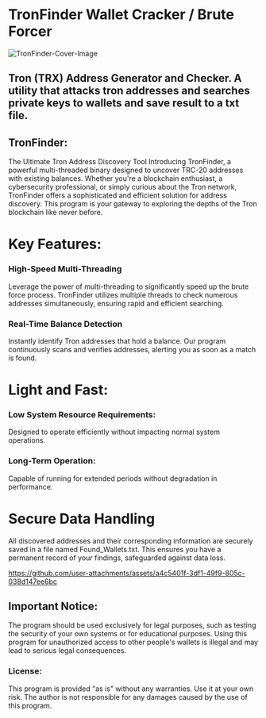 # TronFinder Wallet Cracker / Brute Forcer
![TronFinder-Cover-Image](https://github.com/user-attachments/assets/62ca2fae-919c-4aec-ada7-f5b4af507cc9)

## Tron (TRX) Address Generator and Checker. A utility that attacks tron addresses and searches private keys to wallets and save result to a txt file.

## TronFinder: 
The Ultimate Tron Address Discovery Tool Introducing TronFinder, a powerful multi-threaded binary designed to uncover TRC-20 addresses with existing balances. Whether you're a blockchain enthusiast, a cybersecurity professional, or simply curious about the Tron network, TronFinder offers a sophisticated and efficient solution for address discovery. This program is your gateway to exploring the depths of the Tron blockchain like never before.

# Key Features: 
### High-Speed Multi-Threading
Leverage the power of multi-threading to significantly speed up the brute force process. TronFinder utilizes multiple threads to check numerous addresses simultaneously, ensuring rapid and efficient searching. 

### Real-Time Balance Detection
Instantly identify Tron addresses that hold a balance. Our program continuously scans and verifies addresses, alerting you as soon as a match is found. 

# Light and Fast:
### Low System Resource Requirements: 
Designed to operate efficiently without impacting normal system operations.

### Long-Term Operation: 
Capable of running for extended periods without degradation in performance.

# Secure Data Handling
All discovered addresses and their corresponding information are securely saved in a file named Found_Wallets.txt. This ensures you have a permanent record of your findings, safeguarded against data loss.



https://github.com/user-attachments/assets/a4c5401f-3df1-49f9-805c-038d147ee6bc


## Important Notice:


The program should be used exclusively for legal purposes, such as testing the security of your own systems or for educational purposes. Using this program for unauthorized access to other people's wallets is illegal and may lead to serious legal consequences.
 
### License:
This program is provided "as is" without any warranties. Use it at your own risk. The author is not responsible for any damages caused by the use of this program.
